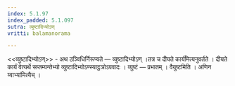 ```yaml
---
index: 5.1.97
index_padded: 5.1.097
sutra: व्युष्टादिभ्योऽण्
vritti: balamanorama

---
```

<<व्युष्टादिभ्योऽण्>> - अथ ठञ्विधिर्निरूप्यते — व्युष्टादिभ्योऽण् ।तत्र च दीयते कार्य॑मित्यनुवर्तते । दीयते कार्यं वेत्यर्थे सप्तम्यन्तेभ्यो व्युष्टादिभ्योऽण्स्याट्ठञोऽपवादः । व्युष्टं — प्रभातम् । वैयुष्टमिति । अणिन य्वाभ्या॑मित्यैच् । 